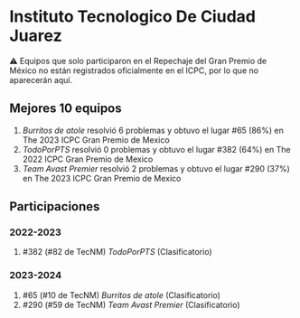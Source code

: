 # Instituto Tecnologico De Ciudad Juarez

:warning: Equipos que solo participaron en el Repechaje del Gran Premio de México no están registrados oficialmente en el ICPC, por lo que no aparecerán aquí.

## Mejores 10 equipos

1. _Burritos de atole_ resolvió 6 problemas y obtuvo el lugar #65 (86%) en The 2023 ICPC Gran Premio de Mexico
1. _TodoPorPTS_ resolvió 0 problemas y obtuvo el lugar #382 (64%) en The 2022 ICPC Gran Premio de Mexico
1. _Team Avast Premier_ resolvió 2 problemas y obtuvo el lugar #290 (37%) en The 2023 ICPC Gran Premio de Mexico

## Participaciones

### 2022-2023

1. #382 (#82 de TecNM) _TodoPorPTS_ (Clasificatorio)

### 2023-2024

1. #65 (#10 de TecNM) _Burritos de atole_ (Clasificatorio)
1. #290 (#59 de TecNM) _Team Avast Premier_ (Clasificatorio)



